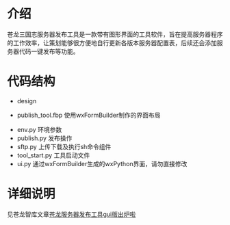 # 介绍
苍龙三国志服务器发布工具是一款带有图形界面的工具软件，旨在提高服务器程序的工作效率，让策划能够很方便地自行更新各版本服务器配置表，后续还会添加服务器代码一键发布等功能。


# 代码结构

+ design
 - publish_tool.fbp 使用wxFormBuilder制作的界面布局
+ env.py 环境参数
+ publish.py 发布操作
+ sftp.py 上传下载及执行sh命令组件
+ tool_start.py 工具启动文件
+ ui.py 通过wxFormBuilder生成的wxPython界面，请勿直接修改

# 详细说明
见苍龙智库文章[苍龙服务器发布工具gui版出炉啦](http://192.168.2.118/wordpress/2017/11/14/苍龙服务器发布工具gui版出炉啦/)